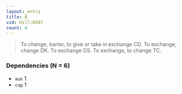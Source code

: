 ```yaml
---
layout: entry
title: རྗེ་
vid: Hill:0587
count: 6
---
```

> To change, barter, to give or take in exchange CD\. To exchange, change DK\. To exchange DS\. To exchange, to change TC\.


### Dependencies (N = 6)
* `aux` 1
* `cop` 1

